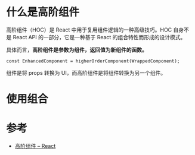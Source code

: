 # 什么是高阶组件
高阶组件（HOC）是 React 中用于复用组件逻辑的一种高级技巧。HOC 自身不是 React API 的一部分，它是一种基于 React 的组合特性而形成的设计模式。

具体而言，**高阶组件是参数为组件，返回值为新组件的函数。**

```tsx
const EnhancedComponent = higherOrderComponent(WrappedComponent);
```

组件是将 props 转换为 UI，而高阶组件是将组件转换为另一个组件。

# 使用组合

# 参考
- [高阶组件 – React](https://zh-hans.reactjs.org/docs/higher-order-components.html)
